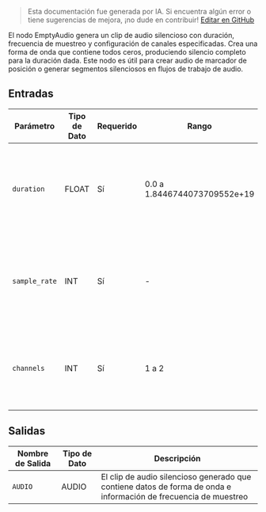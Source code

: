 > Esta documentación fue generada por IA. Si encuentra algún error o tiene sugerencias de mejora, ¡no dude en contribuir! [Editar en GitHub](https://github.com/Comfy-Org/embedded-docs/blob/main/comfyui_embedded_docs/docs/EmptyAudio/es.md)

El nodo EmptyAudio genera un clip de audio silencioso con duración, frecuencia de muestreo y configuración de canales especificadas. Crea una forma de onda que contiene todos ceros, produciendo silencio completo para la duración dada. Este nodo es útil para crear audio de marcador de posición o generar segmentos silenciosos en flujos de trabajo de audio.

## Entradas

| Parámetro | Tipo de Dato | Requerido | Rango | Descripción |
|-----------|-----------|----------|-------|-------------|
| `duration` | FLOAT | Sí | 0.0 a 1.8446744073709552e+19 | Duración del clip de audio silencioso en segundos (por defecto: 60.0) |
| `sample_rate` | INT | Sí | - | Frecuencia de muestreo del clip de audio silencioso (por defecto: 44100) |
| `channels` | INT | Sí | 1 a 2 | Número de canales de audio (1 para mono, 2 para estéreo) (por defecto: 2) |

## Salidas

| Nombre de Salida | Tipo de Dato | Descripción |
|-------------|-----------|-------------|
| `AUDIO` | AUDIO | El clip de audio silencioso generado que contiene datos de forma de onda e información de frecuencia de muestreo |
